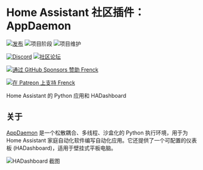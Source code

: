 # Home Assistant 社区插件：AppDaemon

[![发布][release-shield]][release] ![项目阶段][project-stage-shield] ![项目维护][maintenance-shield]

[![Discord][discord-shield]][discord] [![社区论坛][forum-shield]][forum]

[![通过 GitHub Sponsors 赞助 Frenck][github-sponsors-shield]][github-sponsors]

[![在 Patreon 上支持 Frenck][patreon-shield]][patreon]

Home Assistant 的 Python 应用和 HADashboard

## 关于

[AppDaemon][appdaemon] 是一个松散耦合、多线程、沙盒化的 Python 执行环境，用于为 Home Assistant 家庭自动化软件编写自动化应用。它还提供了一个可配置的仪表板 (HADashboard)，适用于壁挂式平板电脑。

![HADashboard 截图][screenshot]

[appdaemon]: https://appdaemon.readthedocs.io
[discord-shield]: https://img.shields.io/discord/478094546522079232.svg
[discord]: https://discord.me/hassioaddons
[forum-shield]: https://img.shields.io/badge/community-forum-brightgreen.svg
[forum]: https://community.home-assistant.io/t/home-assistant-community-add-on-appdaemon-4/163259?u=frenck
[github-sponsors-shield]: https://frenck.dev/wp-content/uploads/2019/12/github_sponsor.png
[github-sponsors]: https://github.com/sponsors/frenck
[maintenance-shield]: https://img.shields.io/maintenance/yes/2025.svg
[patreon-shield]: https://frenck.dev/wp-content/uploads/2019/12/patreon.png
[patreon]: https://www.patreon.com/frenck
[project-stage-shield]: https://img.shields.io/badge/project%20stage-experimental-yellow.svg
[release-shield]: https://img.shields.io/badge/version-v0.17.10-blue.svg
[release]: https://github.com/hassio-addons/addon-appdaemon/tree/v0.17.10
[screenshot]: https://github.com/hassio-addons/addon-appdaemon/raw/main/images/screenshot.png